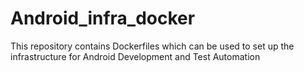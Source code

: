 # Android_infra_docker
This repository contains Dockerfiles which can be used to set up the infrastructure for Android Development and Test Automation
